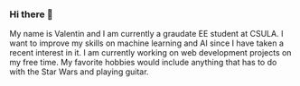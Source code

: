 ### Hi there 👋

My name is Valentin and I am currently a graudate EE student at CSULA. I want to improve my skills on machine learning and AI since I have taken a recent interest in it. I am currently working on web development projects on my free time. My favorite hobbies would include anything that has to do with the Star Wars and playing guitar. 

